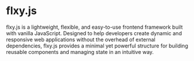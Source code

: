 # flxy.js
flxy.js is a lightweight, flexible, and easy-to-use frontend framework built with vanilla JavaScript. Designed to help developers create dynamic and responsive web applications without the overhead of external dependencies, flxy.js provides a minimal yet powerful structure for building reusable components and managing state in an intuitive way.
